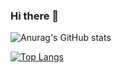 ### Hi there 👋

![Anurag's GitHub stats](https://github-readme-stats.vercel.app/api?username=caodangkhoa600&show_icons=true&theme=gruvbox&hide=issues) 

[![Top Langs](https://github-readme-stats.vercel.app/api/top-langs/?username=caodangkhoa600&layout=compact)](https://github.com/anuraghazra/github-readme-stats)

